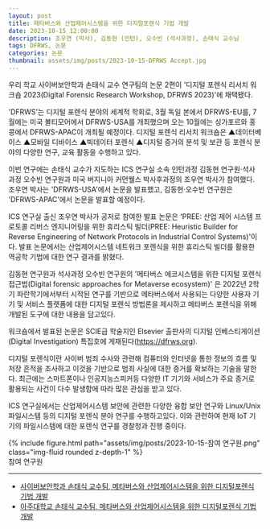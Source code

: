 ```yaml
---
layout: post
title: 메타버스와 산업제어시스템을 위한 디지털포렌식 기법 개발
date: 2023-10-15 12:00:00
description: 조우연 (박사), 김동현 (인턴), 오수빈 (석사과정), 손태식 교수님
tags: DFRWS, 논문
categories: 논문
thumbnail: assets/img/posts/2023-10-15-DFRWS Accept.jpg
---
```


우리 학교 사이버보안학과 손태식 교수 연구팀의 논문 2편이 '디지털 포렌식 리서치 워크숍 2023(Digital Forensic Research Workshop, DFRWS 2023)'에 채택됐다.

'DFRWS'는 디지털 포렌식 분야의 세계적 학회로,  3월 독일 본에서 DFRWS-EU를, 7월에는 미국 볼티모어에서 DFRWS-USA를 개최했으며 오는 10월에는 싱가포르와 홍콩에서 DFRWS-APAC이 개최될 예정이다.  디지털 포렌식 리서치 워크숍은 ▲데이터베이스 ▲모바일 디바이스 ▲빅데이터 포렌식 ▲디지털 증거의 분석 및 보관 등 포렌식 분야의 다양한 연구, 교육 활동을 수행하고 있다.

이번 연구에는 손태식 교수가 지도하는 ICS 연구실 소속 인턴과정 김동현 연구원·석사과정 오수빈 연구원과 미국 버지니아 커먼웰스 박사후과정의 조우연 박사가 참여했다. 조우연 박사는 'DFRWS-USA'에서 논문을 발표했고, 김동현·오수빈 연구원은 'DFRWS-APAC'에서 논문을 발표할 예정이다. 

ICS 연구실 출신 조우연 박사가 공저로 참여한 발표 논문은 'PREE: 산업 제어 시스템 프로토콜 리버스 엔지니어링을 위한 휴리스틱 빌더(PREE: Heuristic Builder for Reverse Engineering of Network Protocols in Industrial Control Systems)'이다. 발표 논문에서는 산업제어시스템 네트워크 포렌식을 위한 휴리스틱 빌더를 활용한 역공학 기법에 대한 연구 결과를 밝혔다.

김동현 연구원과 석사과정 오수빈 연구원의 '메타버스 에코시스템을 위한 디지털 포렌식 접근법(Digital forensic approaches for Metaverse ecosystem)' 은 2022년 2학기 파란학기에서부터 시작된 연구를 기반으로  메타버스에서 사용되는 다양한 사용자 기기 및 서비스 플랫폼에 대한 디지털 포렌식 방법론을 제시하고 메타버스 포렌식을 위해 개발된 도구에 대한 내용을 담고있다.

워크숍에서 발표된 논문은 SCIE급 학술지인 Elsevier 출판사의 디지털 인베스티게이션(Digital Investigation) 특집호에  게재된다(https://dfrws.org).

디지털 포렌식이란 사이버 범죄 수사와 관련해 컴퓨터와 인터넷을 통한 정보의 흐름 및 저장 흔적을 조사하고 이것을 기반으로 범죄 사실에 대한 증거를 확보하는 기술을 말한다. 최근에는 스마트폰이나 인공지능스피커등 다양한 IT 기기와 서비스가 주요 증거로 활용되는 사건이 다수 발생함에 따라 많은 관심을 받고 있다.

ICS 연구실에서는 산업제어시스템 보안에 관련한 다양한 융합 보안 연구와 Linux/Unix 파일시스템 등의 디지털 포렌식 분야 연구를 수행하고있다. 이와 관련하여 현재 IoT 기기의 파일시스템에 대한 포렌식 연구를 경찰청과 진행 중이다.

<div class="row mt-3">
    <div class="col-sm mt-3 mt-md-0">
        {% include figure.html path="assets/img/posts/2023-10-15-참여 연구원.png" class="img-fluid rounded z-depth-1" %}
    </div>
</div>
<div class="caption">
    참여 연구원
</div>

<hr>

- [사이버보안학과 손태식 교수팀, 메타버스와 산업제어시스템을 위한 디지털포렌식 기법 개발](https://www.ajou.ac.kr/kr/research/news.do?mode=view&articleNo=223528&article.offset=15&articleLimit=5)
- [아주대학교 손태식 교수팀, 메타버스와 산업제어시스템을 위한 디지털포렌식 기법 개발](https://www.lecturernews.com/news/articleView.html?idxno=135648)
